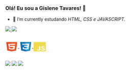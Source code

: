 ### Olá! Eu sou a Gislene Tavares! 👋

- 🌱 I’m currently  estudando *HTML, CSS e JAVASCRIPT.*
<div>
  
   <a href=https://github.com/Gislene-Tavares>

   <img width="42%" src="https://github-readme-stats.vercel.app/api?username=Gislene-Tavares&show_icons=true&theme=dark#gh-dark-mode-only" />   
   <img width="46%" src="https://github-readme-stats.vercel.app/api?username=Gislene-Tavares&hide_progress=true&theme=dark#gh-dark-mode-only" /> 
   
</div>  

##

<div style="display: inline_block">
  <img align="center" alt="HTML" height="30" width="40" src="https://raw.githubusercontent.com/devicons/devicon/master/icons/html5/html5-original.svg">
  <img align="center" alt="CSS" height="30" width="40" src="https://raw.githubusercontent.com/devicons/devicon/master/icons/css3/css3-original.svg">
  <img align="center" alt="Js" height="30" width="40" src="https://raw.githubusercontent.com/devicons/devicon/master/icons/javascript/javascript-plain.svg">
</div>

##

<div>

  <a href="https://www.instagram.com/gisleneatavares/" target="_blank"><img src="https://img.shields.io/badge/-Instagram-%23E4405F?style=for-the-badge&logo=instagram&logoColor=white" target="_blank"></a>
  <a href = "mailto:gistavares@gmail.com"><img src="https://img.shields.io/badge/-Gmail-%23333?style=for-the-badge&logo=gmail&logoColor=white" target="_blank"></a>
  <a href="https://www.linkedin.com/in/gislene-tavares-a09b73216/" target="_blank"><img src="https://img.shields.io/badge/-LinkedIn-%230077B5?style=for-the-badge&logo=linkedin&logoColor=white" target="_blank"></a>
  
</div>  

